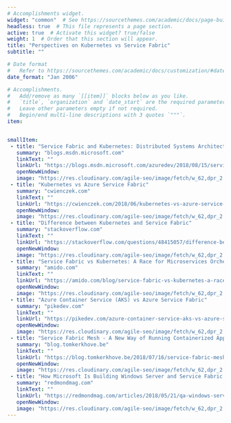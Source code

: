 ```yaml
---
# Accomplishments widget.
widget: "common"  # See https://sourcethemes.com/academic/docs/page-builder/
headless: true  # This file represents a page section.
active: true  # Activate this widget? true/false
weight: 1  # Order that this section will appear.
title: "Perspectives on Kubernetes vs Service Fabric"
subtitle: ""

# Date format
#   Refer to https://sourcethemes.com/academic/docs/customization/#date-format
date_format: "Jan 2006"

# Accomplishments.
#   Add/remove as many `[[item]]` blocks below as you like.
#   `title`, `organization` and `date_start` are the required parameters.
#   Leave other parameters empty if not required.
#   Begin/end multi-line descriptions with 3 quotes `"""`.
item: 


smallItem: 
 - title: "Service Fabric and Kubernetes: Distributed Systems Architecture"
   summary: "blogs.msdn.microsoft.com"
   linkText: ""
   linkUrl: "https://blogs.msdn.microsoft.com/azuredev/2018/08/15/service-fabric-and-kubernetes-comparison-part-1-distributed-systems-architecture/"
   openNewWindow: 
   image: "https://res.cloudinary.com/agile-seo/image/fetch/w_62,dpr_2.0,d_blank_am8gzx.png/https%3A%2F%2Flogo.clearbit.com%2Fblogs.msdn.microsoft.com%3Fsize%3D250" 
 - title: "Kubernetes vs Azure Service Fabric"
   summary: "cwienczek.com"
   linkText: ""
   linkUrl: "https://cwienczek.com/2018/06/kubernetes-vs-azure-service-fabric/"
   openNewWindow: 
   image: "https://res.cloudinary.com/agile-seo/image/fetch/w_62,dpr_2.0,d_blank_am8gzx.png/https%3A%2F%2Flogo.clearbit.com%2Fcwienczek.com%3Fsize%3D250" 
 - title: "Difference between Kubernetes and Service Fabric"
   summary: "stackoverflow.com"
   linkText: ""
   linkUrl: "https://stackoverflow.com/questions/48415057/difference-between-kubernetes-and-service-fabric"
   openNewWindow: 
   image: "https://res.cloudinary.com/agile-seo/image/fetch/w_62,dpr_2.0,d_blank_am8gzx.png/https%3A%2F%2Flogo.clearbit.com%2Fstackoverflow.com%3Fsize%3D250" 
 - title: "Service Fabric vs Kubernetes: A Race for Microservices Orchestration"
   summary: "amido.com"
   linkText: ""
   linkUrl: "https://amido.com/blog/service-fabric-vs-kubernetes-a-race-for-microservices-orchestration/"
   openNewWindow: 
   image: "https://res.cloudinary.com/agile-seo/image/fetch/w_62,dpr_2.0,d_blank_am8gzx.png/https%3A%2F%2Flogo.clearbit.com%2Famido.com%3Fsize%3D250" 
 - title: "Azure Container Service (AKS) vs Azure Service Fabric"
   summary: "pikedev.com"
   linkText: ""
   linkUrl: "https://pikedev.com/azure-container-service-aks-vs-azure-service-fabric/"
   openNewWindow: 
   image: "https://res.cloudinary.com/agile-seo/image/fetch/w_62,dpr_2.0,d_blank_am8gzx.png/https%3A%2F%2Flogo.clearbit.com%2Fpikedev.com%3Fsize%3D250"
 - title: "Service Fabric Mesh - A New Way of Running Containerized Applications"
   summary: "blog.tomkerkhove.be"
   linkText: ""
   linkUrl: "https://blog.tomkerkhove.be/2018/07/16/service-fabric-mesh-a-new-way-of-running-containerized-workloads/"
   openNewWindow: 
   image: "https://res.cloudinary.com/agile-seo/image/fetch/w_62,dpr_2.0,d_blank_am8gzx.png/https%3A%2F%2Flogo.clearbit.com%2Fblog.tomkerkhove.be%3Fsize%3D250"
 - title: "How Microsoft Is Building Windows Server and Service Fabric To Address Developer Needs"
   summary: "redmondmag.com"
   linkText: ""
   linkUrl: "https://redmondmag.com/articles/2018/05/21/qa-windows-server-and-service-fabric.aspx"
   openNewWindow: 
   image: "https://res.cloudinary.com/agile-seo/image/fetch/w_62,dpr_2.0,d_blank_am8gzx.png/https%3A%2F%2Flogo.clearbit.com%2Fredmondmag.com%3Fsize%3D250"
---
```


    